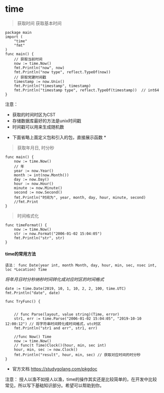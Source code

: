 # time

> 获取时间
> 获取基本时间
```
package main
import (
	"time"
	"fmt"
)
func main() {
	// 获取当前时间 
	now := time.Now()
	fmt.Println("now", now)
	fmt.Println("now type", reflect.TypeOf(now))
	// 获取党建时间戳
	timestamp := now.Unix()
	fmt.Println("timestamp", timestamp)
	fmt.Println("timestamp type", reflect.TypeOf(timestamp))  // int64
}
```
注意：
- 获取的时间时区为CST
- 存储数据库最好的方法是unix时间戳
- 时间戳可以用来生成随机数

* 下面省略上面定义包和引入的包，直接展示函数 * 

> 获取年月日, 时分秒

```
func main() {
	now := time.Now()
	// 年
	year := now.Year()
	month := int(now.Month())
	day := now.Day()
	hour := now.Hour()
	minute := now.Minute()
	second := now.Second()
	fmt.Println("时间为", year, month, day, hour, minute, second)
	//fmt.Print
}
```

> 时间格式化
```
func timeFormat() {
	now := time.Now()
	str := now.Format("2006-01-02 15:04:05")
	fmt.Println("str", str)
}
```

#### time的常用方法

`语法： func Date(year int, month Month, day, hour, min, sec, nsec int, loc *Location) Time`

*将年月日时分秒纳秒时间转化成对应时区的时间格式*

``` 
date := time.Date(2019, 10, 1, 10, 2, 2, 100, time.UTC)
fmt.Println("date", date) 
```


```
func TryFunc() {

	
	// func Parse(layout, value string)(Time, error)
	str1, err := time.Parse("2006-01-02 15:04:05", "2019-10-10 12:00:12") // 将字符串时间转化成时间格式，utc时区
	fmt.Println("str1 and err", str1, err)

	//func Now() Time
	now := time.Now()
	// func(t Time)Clock()(hour, min, sec int)
	hour, min, sec := now.Clock()
	fmt.Println("result", hour, min, sec) // 获取对应时间的时分秒
}
```
* 官方文档 https://studygolang.com/pkgdoc

注意： 授人以渔不如授人以渔，time的操作其实还是比较简单的，在开发中比较常见，所以写下基础知识部分。希望可以帮助到你。